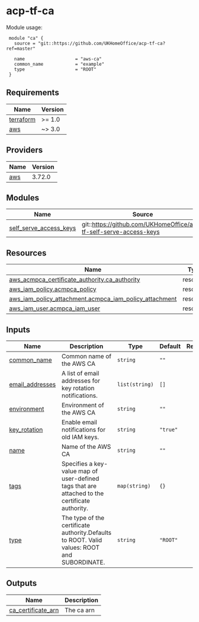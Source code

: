 # acp-tf-ca


Module usage:

     module "ca" {
       source = "git::https://github.com/UKHomeOffice/acp-tf-ca?ref=master"

       name                   = "aws-ca"
       common_name            = "example"
       type                   = "ROOT"
     }

<!-- BEGIN_TF_DOCS -->
## Requirements

| Name | Version |
|------|---------|
| <a name="requirement_terraform"></a> [terraform](#requirement\_terraform) | >= 1.0 |
| <a name="requirement_aws"></a> [aws](#requirement\_aws) | ~> 3.0 |

## Providers

| Name | Version |
|------|---------|
| <a name="provider_aws"></a> [aws](#provider\_aws) | 3.72.0 |

## Modules

| Name | Source | Version |
|------|--------|---------|
| <a name="module_self_serve_access_keys"></a> [self\_serve\_access\_keys](#module\_self\_serve\_access\_keys) | git::https://github.com/UKHomeOffice/acp-tf-self-serve-access-keys | v0.1.0 |

## Resources

| Name | Type |
|------|------|
| [aws_acmpca_certificate_authority.ca_authority](https://registry.terraform.io/providers/hashicorp/aws/latest/docs/resources/acmpca_certificate_authority) | resource |
| [aws_iam_policy.acmpca_policy](https://registry.terraform.io/providers/hashicorp/aws/latest/docs/resources/iam_policy) | resource |
| [aws_iam_policy_attachment.acmpca_iam_policy_attachment](https://registry.terraform.io/providers/hashicorp/aws/latest/docs/resources/iam_policy_attachment) | resource |
| [aws_iam_user.acmpca_iam_user](https://registry.terraform.io/providers/hashicorp/aws/latest/docs/resources/iam_user) | resource |

## Inputs

| Name | Description | Type | Default | Required |
|------|-------------|------|---------|:--------:|
| <a name="input_common_name"></a> [common\_name](#input\_common\_name) | Common name of the AWS CA | `string` | `""` | no |
| <a name="input_email_addresses"></a> [email\_addresses](#input\_email\_addresses) | A list of email addresses for key rotation notifications. | `list(string)` | `[]` | no |
| <a name="input_environment"></a> [environment](#input\_environment) | Environment of the AWS CA | `string` | `""` | no |
| <a name="input_key_rotation"></a> [key\_rotation](#input\_key\_rotation) | Enable email notifications for old IAM keys. | `string` | `"true"` | no |
| <a name="input_name"></a> [name](#input\_name) | Name of the AWS CA | `string` | `""` | no |
| <a name="input_tags"></a> [tags](#input\_tags) | Specifies a key-value map of user-defined tags that are attached to the certificate authority. | `map(string)` | `{}` | no |
| <a name="input_type"></a> [type](#input\_type) | The type of the certificate authority.Defaults to ROOT. Valid values: ROOT and SUBORDINATE. | `string` | `"ROOT"` | no |

## Outputs

| Name | Description |
|------|-------------|
| <a name="output_ca_certificate_arn"></a> [ca\_certificate\_arn](#output\_ca\_certificate\_arn) | The  ca arn |
<!-- END_TF_DOCS -->